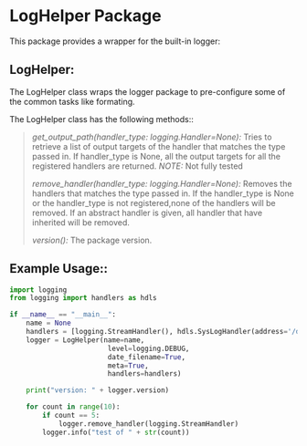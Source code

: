 # LogHelper Package

This package provides a wrapper for the built-in logger:

## **LogHelper:**

The LogHelper class wraps the logger package to pre-configure some of the common tasks like formating.

The LogHelper class has the following methods::

>  *get_output_path(handler_type: logging.Handler=None):* Tries to retrieve a list of output targets of the handler that matches the type passed in.  If handler_type is None, all the output targets for all the registered handlers are returned.
>       *NOTE:* Not fully tested
>
>  *remove_handler(handler_type: logging.Handler=None):* Removes the handlers that matches the type passed in. If the handler_type is None or the handler_type is not registered,none of the handlers will be removed.  If an abstract handler is given, all handler that have inherited will be removed.
>
>  *version():* The package version.

## Example Usage::

```python
import logging
from logging import handlers as hdls

if __name__ == "__main__":
    name = None
    handlers = [logging.StreamHandler(), hdls.SysLogHandler(address='/dev/log')]
    logger = LogHelper(name=name,
                        level=logging.DEBUG,
                        date_filename=True,
                        meta=True,
                        handlers=handlers)

    print("version: " + logger.version)

    for count in range(10):
        if count == 5:
            logger.remove_handler(logging.StreamHandler)
        logger.info("test of " + str(count))


```
